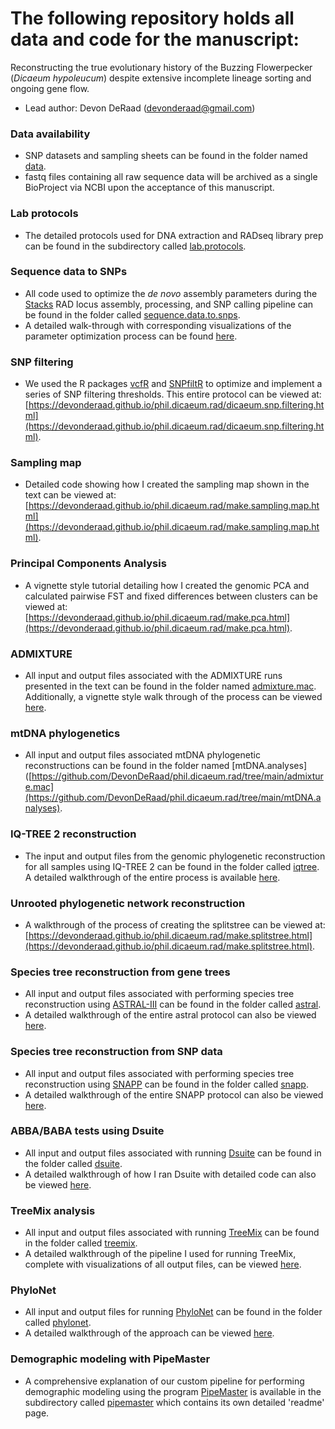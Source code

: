 # The following repository holds all data and code for the manuscript:
Reconstructing the true evolutionary history of the Buzzing Flowerpecker (*Dicaeum hypoleucum*) despite extensive incomplete lineage sorting and ongoing gene flow.
- Lead author: Devon DeRaad (devonderaad@gmail.com)

### Data availability
* SNP datasets and sampling sheets can be found in the folder named [data](https://github.com/DevonDeRaad/phil.dicaeum.rad/tree/main/data).
* fastq files containing all raw sequence data will be archived as a single BioProject via NCBI upon the acceptance of this manuscript.

### Lab protocols
* The detailed protocols used for DNA extraction and RADseq library prep can be found in the subdirectory called [lab.protocols](https://github.com/DevonDeRaad/phil.dicaeum.rad/tree/main/lab.protocols).

### Sequence data to SNPs
* All code used to optimize the *de novo* assembly parameters during the [Stacks](https://catchenlab.life.illinois.edu/stacks/) RAD locus assembly, processing, and SNP calling pipeline can be found in the folder called [sequence.data.to.snps](https://github.com/DevonDeRaad/phil.dicaeum.rad/tree/main/sequence.data.to.snps).
* A detailed walk-through with corresponding visualizations of the parameter optimization process can be found [here](https://devonderaad.github.io/phil.dicaeum.rad/sequence.data.to.snps/optimize.denovo.diacaeum.assembly.html).

### SNP filtering
* We used the R packages [vcfR](https://knausb.github.io/vcfR_documentation/) and [SNPfiltR](https://devonderaad.github.io/SNPfiltR/) to optimize and implement a series of SNP filtering thresholds. This entire protocol can be viewed at: [https://devonderaad.github.io/phil.dicaeum.rad/dicaeum.snp.filtering.html](https://devonderaad.github.io/phil.dicaeum.rad/dicaeum.snp.filtering.html).

### Sampling map
* Detailed code showing how I created the sampling map shown in the text can be viewed at: [https://devonderaad.github.io/phil.dicaeum.rad/make.sampling.map.html](https://devonderaad.github.io/phil.dicaeum.rad/make.sampling.map.html).

### Principal Components Analysis
* A vignette style tutorial detailing how I created the genomic PCA and calculated pairwise FST and fixed differences between clusters can be viewed at: [https://devonderaad.github.io/phil.dicaeum.rad/make.pca.html](https://devonderaad.github.io/phil.dicaeum.rad/make.pca.html).

### ADMIXTURE
* All input and output files associated with the ADMIXTURE runs presented in the text can be found in the folder named [admixture.mac](https://github.com/DevonDeRaad/phil.dicaeum.rad/tree/main/admixture.mac). Additionally, a vignette style walk through of the process can be viewed [here](https://devonderaad.github.io/phil.dicaeum.rad/admixture.mac/run.admixture.html).

### mtDNA phylogenetics
* All input and output files associated mtDNA phylogenetic reconstructions can be found in the folder named [mtDNA.analyses]([https://github.com/DevonDeRaad/phil.dicaeum.rad/tree/main/admixture.mac](https://github.com/DevonDeRaad/phil.dicaeum.rad/tree/main/mtDNA.analyses).

### IQ-TREE 2 reconstruction
* The input and output files from the genomic phylogenetic reconstruction for all samples using IQ-TREE 2 can be found in the folder called [iqtree](https://github.com/DevonDeRaad/phil.dicaeum.rad/tree/main/iqtree). A detailed walkthrough of the entire process is available [here](https://devonderaad.github.io/phil.dicaeum.rad/iqtree/run.iqtree.html).

### Unrooted phylogenetic network reconstruction
* A walkthrough of the process of creating the splitstree can be viewed at: [https://devonderaad.github.io/phil.dicaeum.rad/make.splitstree.html](https://devonderaad.github.io/phil.dicaeum.rad/make.splitstree.html).

### Species tree reconstruction from gene trees
* All input and output files associated with performing species tree reconstruction using [ASTRAL-III](https://github.com/smirarab/ASTRAL) can be found in the folder called [astral](https://github.com/DevonDeRaad/phil.dicaeum.rad/tree/main/astral).
* A detailed walkthrough of the entire astral protocol can also be viewed [here](https://devonderaad.github.io/phil.dicaeum.rad/astral/run.astral.html).

### Species tree reconstruction from SNP data
* All input and output files associated with performing species tree reconstruction using [SNAPP](https://www.beast2.org/snapp/) can be found in the folder called [snapp](https://github.com/DevonDeRaad/phil.dicaeum.rad/tree/main/snapp).
* A detailed walkthrough of the entire SNAPP protocol can also be viewed [here](https://devonderaad.github.io/phil.dicaeum.rad/astral/run.snapp.html).

### ABBA/BABA tests using Dsuite
* All input and output files associated with running [Dsuite](https://github.com/millanek/Dsuite) can be found in the folder called [dsuite](https://github.com/DevonDeRaad/phil.dicaeum.rad/tree/main/dsuite).
* A detailed walkthrough of how I ran Dsuite with detailed code can also be viewed [here](https://devonderaad.github.io/phil.dicaeum.rad/astral/run.dsuite.html).

### TreeMix analysis
* All input and output files associated with running [TreeMix](https://speciationgenomics.github.io/Treemix) can be found in the folder called [treemix](https://github.com/DevonDeRaad/phil.dicaeum.rad/tree/main/treemix).
* A detailed walkthrough of the pipeline I used for running TreeMix, complete with visualizations of all output files, can be viewed [here](https://devonderaad.github.io/phil.dicaeum.rad/run.treemix.html).

### PhyloNet
* All input and output files for running [PhyloNet](https://phylogenomics.rice.edu/html/phylonet.html) can be found in the folder called [phylonet](https://github.com/DevonDeRaad/phil.dicaeum.rad/tree/main/phylonet).
* A detailed walkthrough of the approach can be viewed [here](https://devonderaad.github.io/phil.dicaeum.rad/phylonet/run.phylonet.html).

### Demographic modeling with PipeMaster
* A comprehensive explanation of our custom pipeline for performing demographic modeling using the program [PipeMaster](https://github.com/gehara/PipeMaster) is available in the subdirectory called [pipemaster](https://github.com/DevonDeRaad/phil.dicaeum.rad/tree/main/pipemaster) which contains its own detailed 'readme' page.
